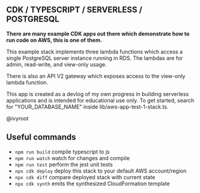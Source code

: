 
## CDK / TYPESCRIPT / SERVERLESS / POSTGRESQL

**There are many example CDK apps out there which demonstrate how to run code on AWS, this is one of them.**

This example stack implements three lambda functions which access a single PostgreSQL server instance running in RDS. The lambdas are for admin, read-write, and view-only usage.

There is also an API V2 gateway which exposes access to the view-only lambda function.

This app is created as a devlog of my own progress in building serverless applications and is intended for educational use only. To get started, search for "YOUR_DATABASE_NAME" inside lib/aws-app-test-1-stack.ts.

@ivyroot


## Useful commands

* `npm run build`   compile typescript to js
* `npm run watch`   watch for changes and compile
* `npm run test`    perform the jest unit tests
* `npx cdk deploy`  deploy this stack to your default AWS account/region
* `npx cdk diff`    compare deployed stack with current state
* `npx cdk synth`   emits the synthesized CloudFormation template
